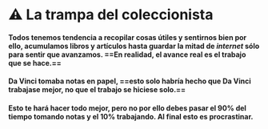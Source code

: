 # ⚠️ La trampa del coleccionista

#### Todos tenemos tendencia a recopilar cosas útiles y sentirnos bien por ello, acumulamos libros y artículos hasta guardar la mitad de *internet* sólo para sentir que avanzamos. ==En realidad, el avance real es el trabajo que se hace.== 

#### Da Vinci tomaba notas en papel, ==esto solo habría hecho que Da Vinci trabajase mejor, no que el trabajo se hiciese solo.==

#### Esto te hará hacer todo mejor, pero no por ello debes pasar el 90% del tiempo tomando notas y el 10% trabajando. Al final esto es procrastinar.